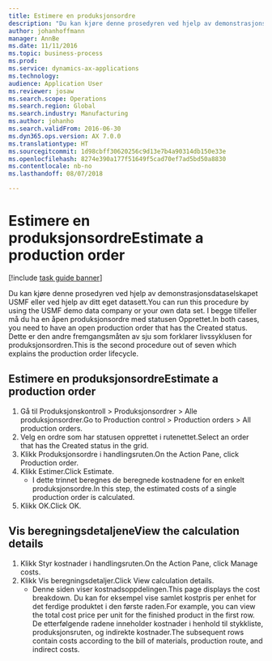 ```yaml
---
title: Estimere en produksjonsordre
description: "Du kan kjøre denne prosedyren ved hjelp av demonstrasjonsdataselskapet USMF eller ved hjelp av ditt eget datasett."
author: johanhoffmann
manager: AnnBe
ms.date: 11/11/2016
ms.topic: business-process
ms.prod: 
ms.service: dynamics-ax-applications
ms.technology: 
audience: Application User
ms.reviewer: josaw
ms.search.scope: Operations
ms.search.region: Global
ms.search.industry: Manufacturing
ms.author: johanho
ms.search.validFrom: 2016-06-30
ms.dyn365.ops.version: AX 7.0.0
ms.translationtype: HT
ms.sourcegitcommit: 1d98cbff30620256c9d13e7b4a90314db150e33e
ms.openlocfilehash: 8274e390a177f51649f5cad70ef7ad5bd50a8830
ms.contentlocale: nb-no
ms.lasthandoff: 08/07/2018

---
```

# <a name="estimate-a-production-order"></a><span data-ttu-id="24691-103">Estimere en produksjonsordre</span><span class="sxs-lookup"><span data-stu-id="24691-103">Estimate a production order</span></span>

[!include [task guide banner](../../includes/task-guide-banner.md)]

<span data-ttu-id="24691-104">Du kan kjøre denne prosedyren ved hjelp av demonstrasjonsdataselskapet USMF eller ved hjelp av ditt eget datasett.</span><span class="sxs-lookup"><span data-stu-id="24691-104">You can run this procedure by using the USMF demo data company or your own data set.</span></span> <span data-ttu-id="24691-105">I begge tilfeller må du ha en åpen produksjonsordre med statusen Opprettet.</span><span class="sxs-lookup"><span data-stu-id="24691-105">In both cases, you need to have an open production order that has the Created status.</span></span> <span data-ttu-id="24691-106">Dette er den andre fremgangsmåten av sju som forklarer livssyklusen for produksjonsordren.</span><span class="sxs-lookup"><span data-stu-id="24691-106">This is the second procedure out of seven which explains the production order lifecycle.</span></span>


## <a name="estimate-a-production-order"></a><span data-ttu-id="24691-107">Estimere en produksjonsordre</span><span class="sxs-lookup"><span data-stu-id="24691-107">Estimate a production order</span></span>
1. <span data-ttu-id="24691-108">Gå til Produksjonskontroll > Produksjonsordrer > Alle produksjonsordrer.</span><span class="sxs-lookup"><span data-stu-id="24691-108">Go to Production control > Production orders > All production orders.</span></span>
2. <span data-ttu-id="24691-109">Velg en ordre som har statusen opprettet i rutenettet.</span><span class="sxs-lookup"><span data-stu-id="24691-109">Select an order that has the Created status in the grid.</span></span>
3. <span data-ttu-id="24691-110">Klikk Produksjonsordre i handlingsruten.</span><span class="sxs-lookup"><span data-stu-id="24691-110">On the Action Pane, click Production order.</span></span>
4. <span data-ttu-id="24691-111">Klikk Estimer.</span><span class="sxs-lookup"><span data-stu-id="24691-111">Click Estimate.</span></span>
    * <span data-ttu-id="24691-112">I dette trinnet beregnes de beregnede kostnadene for en enkelt produksjonsordre.</span><span class="sxs-lookup"><span data-stu-id="24691-112">In this step, the estimated costs of a single production order is calculated.</span></span>   
5. <span data-ttu-id="24691-113">Klikk OK.</span><span class="sxs-lookup"><span data-stu-id="24691-113">Click OK.</span></span>

## <a name="view-the-calculation-details"></a><span data-ttu-id="24691-114">Vis beregningsdetaljene</span><span class="sxs-lookup"><span data-stu-id="24691-114">View the calculation details</span></span>
1. <span data-ttu-id="24691-115">Klikk Styr kostnader i handlingsruten.</span><span class="sxs-lookup"><span data-stu-id="24691-115">On the Action Pane, click Manage costs.</span></span>
2. <span data-ttu-id="24691-116">Klikk Vis beregningsdetaljer.</span><span class="sxs-lookup"><span data-stu-id="24691-116">Click View calculation details.</span></span>
    * <span data-ttu-id="24691-117">Denne siden viser kostnadsoppdelingen.</span><span class="sxs-lookup"><span data-stu-id="24691-117">This page displays the cost breakdown.</span></span> <span data-ttu-id="24691-118">Du kan for eksempel vise samlet kostpris per enhet for det ferdige produktet i den første raden.</span><span class="sxs-lookup"><span data-stu-id="24691-118">For example, you can view the total cost price per unit for the finished product in the first row.</span></span> <span data-ttu-id="24691-119">De etterfølgende radene inneholder kostnader i henhold til stykkliste, produksjonsruten, og indirekte kostnader.</span><span class="sxs-lookup"><span data-stu-id="24691-119">The subsequent rows contain costs according to the bill of materials, production route, and indirect costs.</span></span>  

